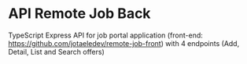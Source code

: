 # API Remote Job Back

TypeScript Express API for job portal application (front-end: https://github.com/jotaeledev/remote-job-front) with 4 endpoints (Add, Detail, List and Search offers)
